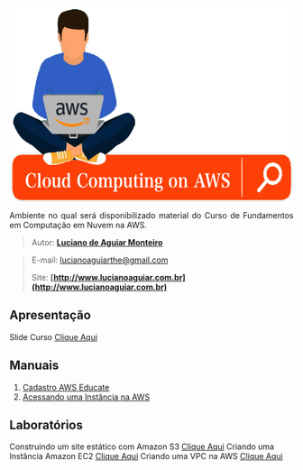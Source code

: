 
<p align="center"><img src="manuscript/images/banner-cloud.png"  width="600" height="345" align="middle"/></p>

<p align="justify">Ambiente no qual será disponibilizado material do Curso de Fundamentos em Computação em Nuvem na AWS.</p>

> Autor: **[Luciano de Aguiar Monteiro](https://github.com/lucianoaguiarthe)**

> E-mail: lucianoaguiarthe@gmail.com
> 
> Site: **[http://www.lucianoaguiar.com.br](http://www.lucianoaguiar.com.br)**


## Apresentação
Slide Curso [Clique Aqui](manuscript/anexos//slide/Cloud_Fundamentals.pdf)

## Manuais
1. [Cadastro AWS Educate](manuscript/awseducate-registration.md)
2. [Acessando uma Instância na AWS](manuscript/acesso.md)


## Laboratórios
Construindo um site estático com Amazon S3 [Clique Aqui](manuscript/anexos/laoratorios/site_static_bucket.pdf)
Criando uma Instância Amazon EC2 [Clique Aqui](manuscript/anexos/laoratorios/ec2-instance.pdf)
Criando uma VPC na AWS [Clique Aqui](manuscript/anexos/laoratorios/vpc.pdf)